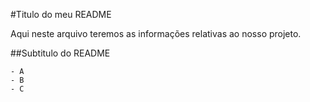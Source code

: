 #Titulo do meu README

Aqui neste arquivo teremos as informações relativas ao nosso projeto.

##Subtitulo do README

    - A
    - B
    - C
##